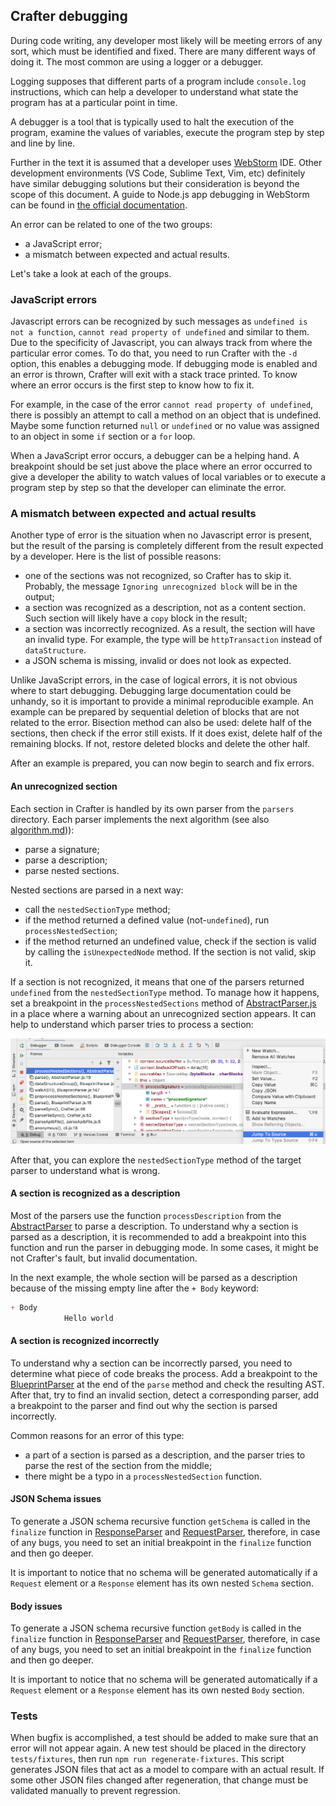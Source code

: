 ## Crafter debugging

During code writing, any developer most likely will be meeting errors of any sort, which must be identified and fixed. There are many different ways of doing it. The most common are using a logger or a debugger.

Logging supposes that different parts of a program include `console.log` instructions, which can help a developer to understand what state the program has at a particular point in time.

A debugger is a tool that is typically used to halt the execution of the program, examine the values of variables, execute the program step by step and line by line.

Further in the text it is assumed that a developer uses [WebStorm](https://www.jetbrains.com/webstorm/) IDE.
Other development environments (VS Code, Sublime Text, Vim, etc) definitely have similar debugging solutions
but their consideration is beyond the scope of this document. A guide to Node.js app debugging in WebStorm can
be found in [the official documentation](https://www.jetbrains.com/help/webstorm/running-and-debugging-node-js.html).

An error can be related to one of the two groups:

- a JavaScript error;
- a mismatch between expected and actual results.

Let's take a look at each of the groups.

### JavaScript errors

Javascript errors can be recognized by such messages as `undefined is not a function`,
`cannot read property of undefined` and similar to them. Due to the specificity of Javascript,
you can always track from where the particular error comes. To do that, you need to run Crafter with
the `-d` option, this enables a debugging mode. If debugging mode is enabled and an error is thrown,
Crafter will exit with a stack trace printed. To know where an error occurs is the first step to know
how to fix it.

For example, in the case of the error `cannot read property of undefined`, there is possibly an attempt to call a method on an object that is undefined. Maybe some function returned `null` or `undefined`
or no value was assigned to an object in some `if` section or a `for` loop.

When a JavaScript error occurs, a debugger can be a helping hand. A breakpoint should be set just above the place where an error occurred to give a developer the ability to watch values of local variables or to execute a program step by step so that the developer can eliminate the error.

### A mismatch between expected and actual results

Another type of error is the situation when no Javascript error is present, but the result
of the parsing is completely different from the result expected by a developer. Here is the list of possible reasons:

- one of the sections was not recognized, so Crafter has to skip it. Probably, the message `Ignoring unrecognized block` will be in the output;
- a section was recognized as a description, not as a content section. Such section will likely  have a `copy` block in the result;
- a section was incorrectly recognized. As a result, the section will have an invalid type. For example, the type will be `httpTransaction` instead of `dataStructure`.
- a JSON schema is missing, invalid or does not look as expected.

Unlike JavaScript errors, in the case of logical errors, it is not obvious where to start debugging.
Debugging large documentation could be unhandy, so it is important to provide a minimal reproducible example. An example can be prepared by sequential deletion of blocks that are not related to the error.
Bisection method can also be used: delete half of the sections, then check if the error still exists. If it does exist, delete half of the remaining blocks. If not, restore deleted blocks and delete the other half.

After an example is prepared, you can now begin to search and fix errors.

#### An unrecognized section

Each section in Crafter is handled by its own parser from the `parsers` directory.
Each parser implements the next algorithm (see also [algorithm.md](algorithm.md))):

- parse a signature;
- parse a description;
- parse nested sections.

Nested sections are parsed in a next way:

- call the `nestedSectionType` method;
- if the method returned a defined value (not-`undefined`), run `processNestedSection`;
- if the method returned an undefined value, check if the section is valid by calling the `isUnexpectedNode` method. If the section is not valid, skip it.

If a section is not recognized, it means that one of the parsers returned `undefined` from the `nestedSectionType` method. To manage how it happens, set a breakpoint in the `processNestedSections` method of [AbstractParser.js](../parsers/AbstractParser.js) in a place where a warning about an unrecognized section appears. It can help to understand which parser tries to process a section:

![search for a signature](search-for-signature.png)

After that, you can explore the `nestedSectionType` method of the target parser to understand what is wrong.

#### A section is recognized as a description

Most of the parsers use the function `processDescription` from the [AbstractParser](../parsers/AbstractParser.js) to parse a description. To understand why a section is parsed as a description, it is recommended to add a breakpoint into this function and run the parser in debugging mode. In some cases, it might be not Crafter's fault, but invalid documentation.

In the next example, the whole section will be parsed as a description because of the missing empty line after the `+ Body` keyword:

```markdown
+ Body 
            Hello world
```

#### A section is recognized incorrectly

To understand why a section can be incorrectly parsed, you need to determine what piece of code breaks the process. Add a breakpoint to the [BlueprintParser](../parsers/BlueprintParser.js) at the end of the `parse` method and check the resulting AST. After that, try to find an invalid section, detect a corresponding parser, add a breakpoint to the parser and find out why the section is parsed incorrectly.

Common reasons for an error of this type:

- a part of a section is parsed as a description, and the parser tries to parse the rest of the section from the middle;
- there might be a typo in a `processNestedSection` function.

#### JSON Schema issues

To generate a JSON schema recursive function `getSchema` is called in the `finalize` function in
[ResponseParser](../parsers/ResponseParser.js) and [RequestParser](../parsers/RequestParser.js), therefore,
in case of any bugs, you need to set an initial breakpoint in the `finalize` function and then go deeper.

It is important to notice that no schema will be generated automatically if
a `Request` element or a `Response` element has its own nested `Schema` section.

#### Body issues

To generate a JSON schema recursive function `getBody` is called in the `finalize` function in
[ResponseParser](../parsers/ResponseParser.js) and [RequestParser](../parsers/RequestParser.js), therefore,
in case of any bugs, you need to set an initial breakpoint in the `finalize` function and then go deeper.

It is important to notice that no schema will be generated automatically if
a `Request` element or a `Response` element has its own nested `Body` section.

### Tests

When bugfix is accomplished, a test should be added to make sure that an error will not appear again.
A new test should be placed in the directory `tests/fixtures`, then run `npm run regenerate-fixtures`.
This script generates JSON files that act as a model to compare with an actual result.
If some other JSON files changed after regeneration, that change must be validated manually to prevent regression.
